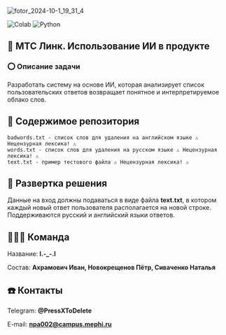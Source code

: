 ![fotor_2024-10-1_19_31_4](https://github.com/user-attachments/assets/dceb29de-2571-406e-9d58-0252a79c0f67)

![Colab](https://img.shields.io/badge/Colab-F9AB00?style=for-the-badge&logo=googlecolab&color=525252)
![Python](https://img.shields.io/badge/Python-14354C?style=for-the-badge&logo=python&logoColor=white)

## 📑 МТС Линк. Использование ИИ в продукте
### ⭕ Описание задачи
Разработать систему на основе ИИ, которая анализирует список пользовательских ответов возвращает понятное и интерпретируемое облако слов.

## 🤔 Содержимое репозитория
```
badwords.txt - список слов для удаления на английском языке ⚠️ Нецензурная лексика! ⚠️
words.txt - список слов для удаления на русском языке ⚠️ Нецензурная лексика! ⚠️
text.txt - пример тестового файла ⚠️ Нецензурная лексика! ⚠️
```
## 📐 Развертка решения
Данные на вход должны подаваться в виде файла **text.txt**, в котором каждый новый ответ пользователя располагается на новой строке. Поддерживаются русский и английский языки ответов.

## 👨‍👩‍👦 Команда
Название: **I.-_-.I**

Состав: **Ахрамович Иван, Новокрещенов Пётр, Сиваченко Наталья**

## ☎️ Контакты
Telegram: **@PressXToDelete**

E-mail: **npa002@campus.mephi.ru**
